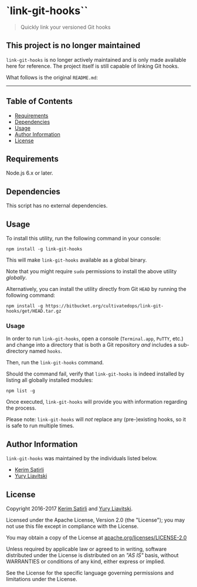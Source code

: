 # `link-git-hooks``

> Quickly link your versioned Git hooks

## This project is no longer maintained

`link-git-hooks` is no longer actively maintained and is only made available here for reference. The project itself is still capable of linking Git hooks.

What follows is the original `README.md`:

---

## Table of Contents

- [Requirements](#requirements)
- [Dependencies](#dependencies)
- [Usage](#usage)
- [Author Information](#author-information)
- [License](#license)

## Requirements

Node.js 6.x or later.

## Dependencies

This script has no external dependencies.

## Usage

To install this utility, run the following command in your console:

```
npm install -g link-git-hooks
```

This will make `link-git-hooks` available as a global binary.

Note that you might require `sudo` permissions to install the above utility _globally_.

Alternatively, you can install the utility directly from Git `HEAD` by running the following command:

```
npm install -g https://bitbucket.org/cultivatedops/link-git-hooks/get/HEAD.tar.gz
```

### Usage

In order to run `link-git-hooks`, open a console (`Terminal.app`, `PuTTY`, etc.) and change into a directory that is both a Git repository _and_ includes a sub-directory named `hooks`.

Then, run the `link-git-hooks` command.

Should the command fail, verify that `link-git-hooks` is indeed installed by listing all globally installed modules:

```
npm list -g
```

Once executed, `link-git-hooks` will provide you with information regarding the process.

Please note: `link-git-hooks` will _not_ replace any (pre-)existing hooks, so it is safe to run multiple times.

## Author Information

`link-git-hooks` was maintained by the individuals listed below.

- [Kerim Satirli](https://github.com/ksatirli)
- [Yury Liavitski](https://github.com/heliocentrist)

## License

Copyright 2016-2017 [Kerim Satirli](https://github.com/ksatirli) and [Yury Liavitski](https://github.com/heliocentrist).

Licensed under the Apache License, Version 2.0 (the "License"); you may not use this file except in compliance with the License.

You may obtain a copy of the License at [apache.org/licenses/LICENSE-2.0](http://www.apache.org/licenses/LICENSE-2.0)

Unless required by applicable law or agreed to in writing, software distributed under the License is distributed on an _"AS IS"_ basis, without WARRANTIES or conditions of any kind, either express or implied.

See the License for the specific language governing permissions and limitations under the License.
